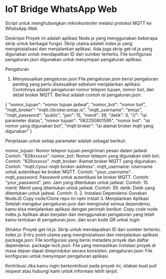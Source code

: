 # IoT Bridge WhatsApp Web
 Script untuk menghubungkan mikrokontroler melalui protokol MQTT ke WhatsApp Web

Deskripsi
Proyek ini adalah aplikasi Node.js yang menggunakan beberapa skrip untuk berbagai fungsi. Skrip utama adalah index.js yang menginisialisasi dan menjalankan aplikasi. Ada juga skrip get-id.js yang digunakan untuk mendapatkan ID dari sumber tertentu. File konfigurasi pengaturan.json digunakan untuk menyimpan pengaturan aplikasi.

Pengaturan
1. Menyesuaikan pengaturan.json
File pengaturan.json berisi pengaturan penting yang perlu disesuaikan sebelum menjalankan aplikasi. Contohnya adalah pengaturan nomor telepon tujuan, nomor bot, dan detail broker MQTT. Berikut adalah contoh isi pengaturan.json:

{
  "nomor_tujuan": "nomor tujuan jadwal",
  "nomor_bot": "nomor bot",
  "mqtt_broker": "mqtt://broker.emqx.io",
  "mqtt_username": "emqx",
  "mqtt_password": "public",
  "jam": 15,
  "menit": 39,
  "detik": 0,
  "//": "isi parameter diatas",
  "nomor tujuan": "082250801595",
  "nomor bot": "isi nomor yang digunakan bot",
  "mqtt broker": "isi alamat broker mqtt yang digunakan"
}

Penjelasan untuk setiap parameter adalah sebagai berikut:

nomor_tujuan: Nomor telepon tujuan pengiriman pesan dalam jadwal. Contoh: "628xxxxxx".
nomor_bot: Nomor telepon yang digunakan oleh bot. Contoh: "628xxxxxx".
mqtt_broker: Alamat broker MQTT yang digunakan. Contoh: "mqtt://your-mqtt-broker-address".
mqtt_username: Username untuk autentikasi ke broker MQTT. Contoh: "your_username".
mqtt_password: Password untuk autentikasi ke broker MQTT. Contoh: "your_password".
jam: Jam yang ditentukan untuk jadwal. Contoh: 15.
menit: Menit yang ditentukan untuk jadwal. Contoh: 39.
detik: Detik yang ditentukan untuk jadwal. Contoh: 0.
2. Instalasi Dependensi
Gunakan NodeJS
Copy code/Clone repo ini
npm install
3. Menjalankan Aplikasi
Setelah mengatur pengaturan.json dan menginstal semua dependensi, kamu bisa menjalankan aplikasi dengan perintah berikut:
Copy code
node index.js
Aplikasi akan berjalan dan menggunakan pengaturan yang telah kamu tentukan di pengaturan.json.
dan scan kode QR untuk login

Struktur Proyek
get-id.js: Skrip untuk mendapatkan ID dari sumber tertentu.
index.js: Entry point utama yang menginisialisasi dan menjalankan aplikasi.
package.json: File konfigurasi yang berisi metadata proyek dan daftar dependensi.
package-lock.json: File yang memastikan instalasi proyek di masa depan dapat direproduksi secara konsisten.
pengaturan.json: File konfigurasi untuk menyimpan pengaturan aplikasi.

Kontribusi
Jika kamu ingin berkontribusi pada proyek ini, silakan buat pull request atau hubungi kami untuk informasi lebih lanjut.

